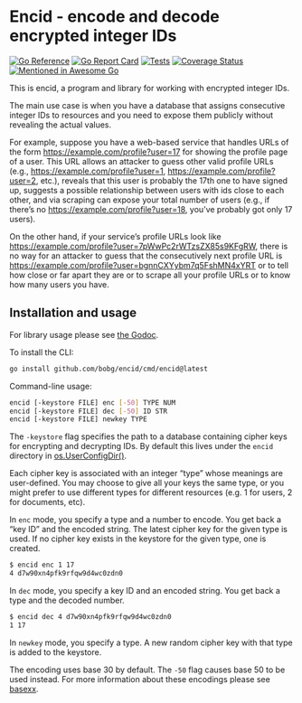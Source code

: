 # Encid - encode and decode encrypted integer IDs

[![Go Reference](https://pkg.go.dev/badge/github.com/bobg/encid.svg)](https://pkg.go.dev/github.com/bobg/encid)
[![Go Report Card](https://goreportcard.com/badge/github.com/bobg/encid)](https://goreportcard.com/report/github.com/bobg/encid)
[![Tests](https://github.com/bobg/encid/actions/workflows/go.yml/badge.svg)](https://github.com/bobg/encid/actions/workflows/go.yml)
[![Coverage Status](https://coveralls.io/repos/github/bobg/encid/badge.svg?branch=master)](https://coveralls.io/github/bobg/encid?branch=master)
[![Mentioned in Awesome Go](https://awesome.re/mentioned-badge.svg)](https://github.com/avelino/awesome-go)

This is encid,
a program and library for working with encrypted integer IDs.

The main use case is when you have a database
that assigns consecutive integer IDs to resources
and you need to expose them publicly
without revealing the actual values.

For example,
suppose you have a web-based service
that handles URLs of the form
https://example.com/profile?user=17
for showing the profile page of a user.
This URL allows an attacker to guess other valid profile URLs
(e.g., https://example.com/profile?user=1, https://example.com/profile?user=2, etc.),
reveals that this user is probably the 17th one to have signed up,
suggests a possible relationship between users with ids close to each other,
and via scraping can expose your total number of users
(e.g., if there’s no https://example.com/profile?user=18,
you’ve probably got only 17 users).

On the other hand,
if your service’s profile URLs look like
https://example.com/profile?user=7pWwPc2rWTzsZX85s9KFgRW,
there is no way for an attacker to guess that the consecutively next profile URL is
https://example.com/profile?user=bgnnCXYybm7q5FshMN4xYRT
or to tell how close or far apart they are
or to scrape all your profile URLs
or to know how many users you have.

## Installation and usage

For library usage please see
[the Godoc](https://pkg.go.dev/github.com/bobg/encid).

To install the CLI:

```sh
go install github.com/bobg/encid/cmd/encid@latest
```

Command-line usage:

```sh
encid [-keystore FILE] enc [-50] TYPE NUM
encid [-keystore FILE] dec [-50] ID STR
encid [-keystore FILE] newkey TYPE
```

The `-keystore` flag specifies the path to a database containing cipher keys for encrypting and decrypting IDs.
By default this lives under the `encid` directory in [os.UserConfigDir()](https://pkg.go.dev/os#UserConfigDir).

Each cipher key is associated with an integer “type” whose meanings are user-defined.
You may choose to give all your keys the same type,
or you might prefer to use different types for different resources
(e.g. 1 for users, 2 for documents, etc).

In `enc` mode,
you specify a type and a number to encode.
You get back a “key ID” and the encoded string.
The latest cipher key for the given type is used.
If no cipher key exists in the keystore for the given type,
one is created.

```sh
$ encid enc 1 17
4 d7w90xn4pfk9rfqw9d4wc0zdn0
```

In `dec` mode,
you specify a key ID and an encoded string.
You get back a type and the decoded number.

```sh
$ encid dec 4 d7w90xn4pfk9rfqw9d4wc0zdn0
1 17
```

In `newkey` mode,
you specify a type.
A new random cipher key with that type
is added to the keystore.

The encoding uses base 30 by default.
The `-50` flag causes base 50 to be used instead.
For more information about these encodings
please see [basexx](https://pkg.go.dev/github.com/bobg/basexx/v2#pkg-variables).
